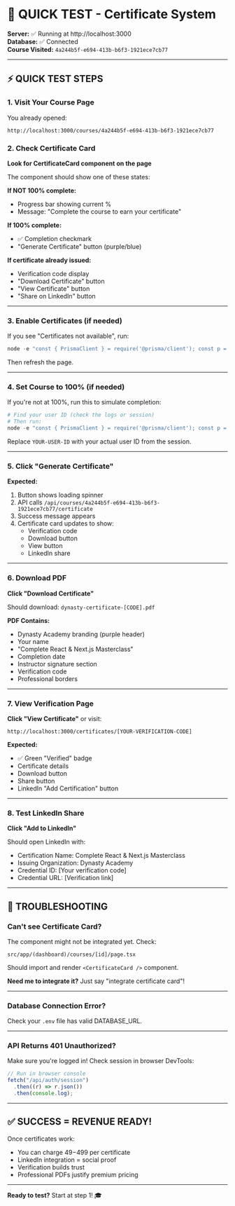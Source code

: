 # 🚀 QUICK TEST - Certificate System

**Server:** ✅ Running at http://localhost:3000  
**Database:** ✅ Connected  
**Course Visited:** `4a244b5f-e694-413b-b6f3-1921ece7cb77`

---

## ⚡ QUICK TEST STEPS

### 1. Visit Your Course Page

You already opened:

```
http://localhost:3000/courses/4a244b5f-e694-413b-b6f3-1921ece7cb77
```

### 2. Check Certificate Card

**Look for CertificateCard component on the page**

The component should show one of these states:

**If NOT 100% complete:**

- Progress bar showing current %
- Message: "Complete the course to earn your certificate"

**If 100% complete:**

- ✅ Completion checkmark
- "Generate Certificate" button (purple/blue)

**If certificate already issued:**

- Verification code display
- "Download Certificate" button
- "View Certificate" button
- "Share on LinkedIn" button

---

### 3. Enable Certificates (if needed)

If you see "Certificates not available", run:

```powershell
node -e "const { PrismaClient } = require('@prisma/client'); const p = new PrismaClient(); p.\$executeRaw\`UPDATE courses SET \\\"certificateEnabled\\\" = true WHERE id = '4a244b5f-e694-413b-b6f3-1921ece7cb77'\`.then(() => { console.log('✅ Certificates enabled!'); p.\$disconnect(); });"
```

Then refresh the page.

---

### 4. Set Course to 100% (if needed)

If you're not at 100%, run this to simulate completion:

```powershell
# Find your user ID (check the logs or session)
# Then run:
node -e "const { PrismaClient } = require('@prisma/client'); const p = new PrismaClient(); p.\$executeRaw\`UPDATE course_enrollments SET progress = 100, status = 'completed', \\\"completedAt\\\" = NOW(), \\\"completedLessons\\\" = \\\"totalLessons\\\" WHERE \\\"courseId\\\" = '4a244b5f-e694-413b-b6f3-1921ece7cb77' AND \\\"userId\\\" = 'YOUR-USER-ID'\`.then(() => { console.log('✅ Course completed!'); p.\$disconnect(); });"
```

Replace `YOUR-USER-ID` with your actual user ID from the session.

---

### 5. Click "Generate Certificate"

**Expected:**

1. Button shows loading spinner
2. API calls `/api/courses/4a244b5f-e694-413b-b6f3-1921ece7cb77/certificate`
3. Success message appears
4. Certificate card updates to show:
   - Verification code
   - Download button
   - View button
   - LinkedIn share

---

### 6. Download PDF

**Click "Download Certificate"**

Should download: `dynasty-certificate-[CODE].pdf`

**PDF Contains:**

- Dynasty Academy branding (purple header)
- Your name
- "Complete React & Next.js Masterclass"
- Completion date
- Instructor signature section
- Verification code
- Professional borders

---

### 7. View Verification Page

**Click "View Certificate"** or visit:

```
http://localhost:3000/certificates/[YOUR-VERIFICATION-CODE]
```

**Expected:**

- ✅ Green "Verified" badge
- Certificate details
- Download button
- Share button
- LinkedIn "Add Certification" button

---

### 8. Test LinkedIn Share

**Click "Add to LinkedIn"**

Should open LinkedIn with:

- Certification Name: Complete React & Next.js Masterclass
- Issuing Organization: Dynasty Academy
- Credential ID: [Your verification code]
- Credential URL: [Verification link]

---

## 🐛 TROUBLESHOOTING

### Can't see Certificate Card?

The component might not be integrated yet. Check:

```
src/app/(dashboard)/courses/[id]/page.tsx
```

Should import and render `<CertificateCard />` component.

**Need me to integrate it?** Just say "integrate certificate card"!

---

### Database Connection Error?

Check your `.env` file has valid DATABASE_URL.

---

### API Returns 401 Unauthorized?

Make sure you're logged in! Check session in browser DevTools:

```javascript
// Run in browser console
fetch("/api/auth/session")
  .then((r) => r.json())
  .then(console.log);
```

---

## ✅ SUCCESS = REVENUE READY!

Once certificates work:

- You can charge $49-$499 per certificate
- LinkedIn integration = social proof
- Verification builds trust
- Professional PDFs justify premium pricing

---

**Ready to test?** Start at step 1! 🎓
